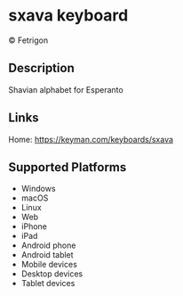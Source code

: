 sxava keyboard
==============

© Fetrigon

Description
-----------

Shavian alphabet for Esperanto

Links
-----

Home: https://keyman.com/keyboards/sxava

Supported Platforms
-------------------
 * Windows
 * macOS
 * Linux
 * Web
 * iPhone
 * iPad
 * Android phone
 * Android tablet
 * Mobile devices
 * Desktop devices
 * Tablet devices

